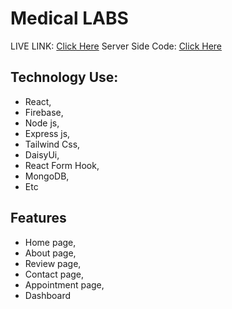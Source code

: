 # Medical LABS

LIVE LINK: [Click Here](https://medical-abs.web.app/)
Server Side Code: [Click Here](https://github.com/programmernizam/madical-abs-server)

## Technology Use:

- React,
- Firebase,
- Node js,
- Express js,
- Tailwind Css,
- DaisyUi,
- React Form Hook,
- MongoDB,
- Etc

## Features

- Home page,
- About page,
- Review page,
- Contact page,
- Appointment page,
- Dashboard
